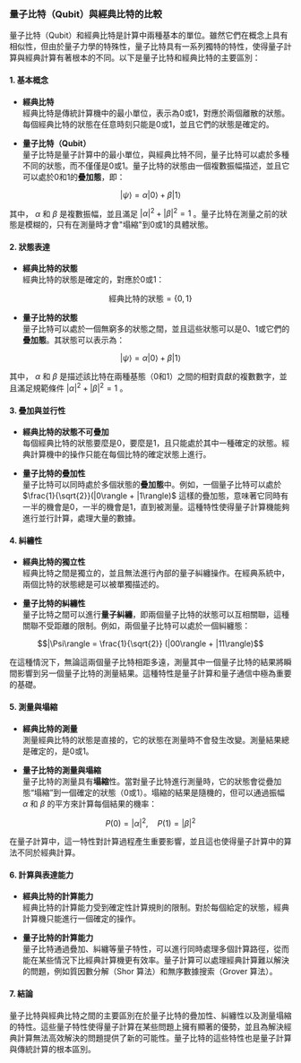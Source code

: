 ### **量子比特（Qubit）與經典比特的比較**

量子比特（Qubit）和經典比特是計算中兩種基本的單位。雖然它們在概念上具有相似性，但由於量子力學的特殊性，量子比特具有一系列獨特的特性，使得量子計算與經典計算有著根本的不同。以下是量子比特和經典比特的主要區別：

#### **1. 基本概念**

- **經典比特**  
  經典比特是傳統計算機中的最小單位，表示為0或1，對應於兩個離散的狀態。每個經典比特的狀態在任意時刻只能是0或1，並且它們的狀態是確定的。

- **量子比特（Qubit）**  
  量子比特是量子計算中的最小單位，與經典比特不同，量子比特可以處於多種不同的狀態，而不僅僅是0或1。量子比特的狀態由一個複數振幅描述，並且它可以處於0和1的**疊加態**，即：
  
```math
|\psi\rangle = \alpha |0\rangle + \beta |1\rangle
```

  其中， $`\alpha`$  和  $`\beta`$  是複數振幅，並且滿足  $`|\alpha|^2 + |\beta|^2 = 1`$ 。量子比特在測量之前的狀態是模糊的，只有在測量時才會"塌縮"到0或1的具體狀態。

#### **2. 狀態表達**

- **經典比特的狀態**  
  經典比特的狀態是確定的，對應於0或1：
  
```math
\text{經典比特的狀態} = \{0, 1\}
```

  
- **量子比特的狀態**  
  量子比特可以處於一個無窮多的狀態之間，並且這些狀態可以是0、1或它們的**疊加態**。其狀態可以表示為：
  
```math
|\psi\rangle = \alpha |0\rangle + \beta |1\rangle
```

  其中， $`\alpha`$  和  $`\beta`$  是描述該比特在兩種基態（0和1）之間的相對貢獻的複數數字，並且滿足規範條件  $`|\alpha|^2 + |\beta|^2 = 1`$ 。

#### **3. 疊加與並行性**

- **經典比特的狀態不可疊加**  
  每個經典比特的狀態要麼是0，要麼是1，且只能處於其中一種確定的狀態。經典計算機中的操作只能在每個比特的確定狀態上進行。

- **量子比特的疊加性**  
  量子比特可以同時處於多個狀態的**疊加態**中。例如，一個量子比特可以處於  $`\frac{1}{\sqrt{2}}(|0\rangle + |1\rangle)`$  這樣的疊加態，意味著它同時有一半的機會是0，一半的機會是1，直到被測量。這種特性使得量子計算機能夠進行並行計算，處理大量的數據。

#### **4. 糾纏性**

- **經典比特的獨立性**  
  經典比特之間是獨立的，並且無法進行內部的量子糾纏操作。在經典系統中，兩個比特的狀態總是可以被單獨描述的。

- **量子比特的糾纏性**  
  量子比特之間可以進行**量子糾纏**，即兩個量子比特的狀態可以互相關聯，這種關聯不受距離的限制。例如，兩個量子比特可以處於一個糾纏態：
  
```math
|\Psi\rangle = \frac{1}{\sqrt{2}} (|00\rangle + |11\rangle)
```

  在這種情況下，無論這兩個量子比特相距多遠，測量其中一個量子比特的結果將瞬間影響到另一個量子比特的測量結果。這種特性是量子計算和量子通信中極為重要的基礎。

#### **5. 測量與塌縮**

- **經典比特的測量**  
  測量經典比特的狀態是直接的，它的狀態在測量時不會發生改變。測量結果總是確定的，是0或1。

- **量子比特的測量與塌縮**  
  量子比特的測量具有**塌縮**性。當對量子比特進行測量時，它的狀態會從疊加態“塌縮”到一個確定的狀態（0或1）。塌縮的結果是隨機的，但可以通過振幅  $`\alpha`$  和  $`\beta`$  的平方來計算每個結果的機率：
  
```math
P(0) = |\alpha|^2, \quad P(1) = |\beta|^2
```

  在量子計算中，這一特性對計算過程產生重要影響，並且這也使得量子計算中的算法不同於經典計算。

#### **6. 計算與表達能力**

- **經典比特的計算能力**  
  經典比特的計算能力受到確定性計算規則的限制。對於每個給定的狀態，經典計算機只能進行一個確定的操作。

- **量子比特的計算能力**  
  量子比特通過疊加、糾纏等量子特性，可以進行同時處理多個計算路徑，從而能在某些情況下比經典計算機更有效率。量子計算可以處理經典計算難以解決的問題，例如質因數分解（Shor 算法）和無序數據搜索（Grover 算法）。

#### **7. 結論**

量子比特與經典比特之間的主要區別在於量子比特的疊加性、糾纏性以及測量塌縮的特性。這些量子特性使得量子計算在某些問題上擁有顯著的優勢，並且為解決經典計算無法高效解決的問題提供了新的可能性。量子比特的這些特性也是量子計算與傳統計算的根本區別。